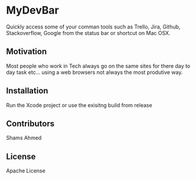 # MyDevBar
Quickly access some of your comman tools such as Trello, Jira, Github, Stackoverflow, Google from the status bar or shortcut on Mac OSX.


## Motivation

Most people who work in Tech always go on the same sites for there day to day task etc... using a web browsers not always the most produtive way.

## Installation

Run the Xcode project or use the exisitng build from release

## Contributors

Shams Ahmed

## License

Apache License
